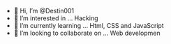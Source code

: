 - 👋 Hi, I’m @Destin001
- 👀 I’m interested in ... Hacking 
- 🌱 I’m currently learning ... Html, CSS and JavaScript 
- 💞️ I’m looking to collaborate on ... Web developmen

<!---
Destin001/Destin001 is a ✨ special ✨ repository because its `README.md` (this file) appears on your GitHub profile.
You can click the Preview link to take a look at your changes.
--->
